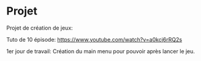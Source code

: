 # Projet
Projet de création de jeux:

Tuto de 10 épisode: https://www.youtube.com/watch?v=a0kcj6rRQ2s

1er jour de travail:
  Création du main menu pour pouvoir après lancer le jeu.
